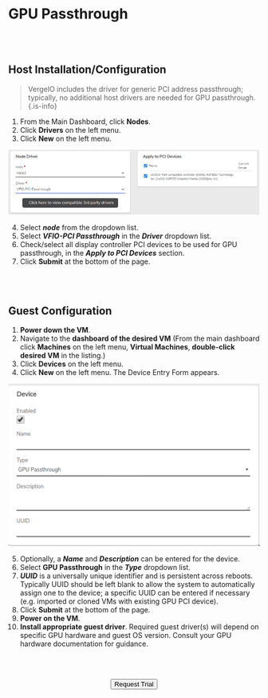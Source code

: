 

# GPU Passthrough

<br>
<br>

## Host Installation/Configuration

> VergeIO includes the driver for generic PCI address passthrough; typically, no additional host drivers are needed for GPU passthrough. {.is-info}

1.  From the Main Dashboard, click **Nodes**.
2.  Click **Drivers** on the left menu.
3.  Click **New** on the left menu.

![ledunsupported.png](/public/userguide-sshots/newdriverpassthru.png)


4.  Select ***node*** from the dropdown list.
5.  Select ***VFIO-PCI Passthrough*** in the ***Driver*** dropdown list.
6.  Check/select all display controller PCI devices to be used for GPU passthrough, in the ***Apply to PCI Devices*** section.
7.  Click **Submit** at the bottom of the page.


<br>
<br>


## Guest Configuration

1.  **Power down the VM**.
2.  Navigate to the **dashboard of the desired VM** (From the main dashboard click **Machines** on the left menu, **Virtual Machines**, **double-click desired VM** in the listing.)
3.  Click **Devices** on the left menu.
4.  Click **New** on the left menu. The Device Entry Form appears.

![ledunsupported.png](/public/userguide-sshots/gpunewdeviceform.png)

5.  Optionally, a ***Name*** and ***Description*** can be entered for the device.
6.  Select **GPU Passthrough** in the ***Type*** dropdown list.
7.  ***UUID*** is a universally unique identifier and is persistent across reboots. Typically UUID should be left blank to allow the system to automatically assign one to the device; a specific UUID can be entered if necessary (e.g. imported or cloned VMs with existing GPU PCI device).
8.  Click **Submit** at the bottom of the page.
9.  **Power on the VM**.
10.  **Install appropriate guest driver**. Required guest driver(s) will depend on specific GPU hardware and guest OS version. Consult your GPU hardware documentation for guidance.

<br>   



<br>

<div style="text-align:center; margin-bottom:5px">

  <a href="https://www.verge.io/test-drive#Demo-Section"><button class="button-cta">Request Trial</button></a>
</div>